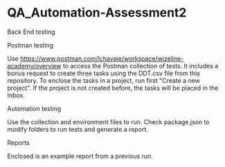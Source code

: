 # QA_Automation-Assessment2
Back End testing

Postman testing

Use https://www.postman.com/lchavaje/workspace/wizeline-academy/overview to access the Postman collection of tests. It includes a bonus request to create three tasks using the DDT.csv file from this repository. 
To enclose the tasks in a project, run first "Create a new project". If the project is not created before, the tasks will be placed in the Inbox.

Automation testing

Use the collection and environment files to run. Check package.json to modify folders to run tests and generate a report.

Reports

Enclosed is an example report from a previous run.
